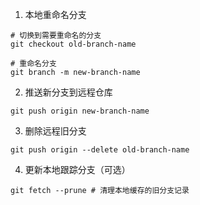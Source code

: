 
1. 本地重命名分支
```
# 切换到需要重命名的分支
git checkout old-branch-name

# 重命名分支
git branch -m new-branch-name
```

2. 推送新分支到远程仓库
```
git push origin new-branch-name
```

3. 删除远程旧分支
```
git push origin --delete old-branch-name
```

4. 更新本地跟踪分支（可选）
```
git fetch --prune # 清理本地缓存的旧分支记录
```





